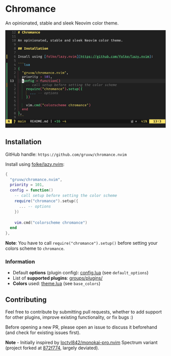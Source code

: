 # Chromance

An opinionated, stable and sleek Neovim color theme.

<img width="600" alt="Example color theme file" src="./docs/images/example.png">

## Installation

GitHub handle: `https://github.com/gruvw/chromance.nvim`

Install using [folke/lazy.nvim](https://github.com/folke/lazy.nvim):

```lua
{
  "gruvw/chromance.nvim",
  priority = 101,
  config = function()
    -- call setup before setting the color scheme
    require("chromance").setup({
      ... -- options
    })
  
    vim.cmd("colorscheme chromance")
  end
},
```

**Note**: You have to call `require("chromance").setup()` before setting your colors scheme to `chromance`.

### Information

- Default **options** (plugin config): [config.lua](./lua/chromance/config.lua) (see `default_options`)
- List of **supported plugins**: [groups/plugins/](./lua/chromance/groups/plugins)
- **Colors** used: [theme.lua](./lua/chromance/theme.lua) (see `base_colors`)

## Contributing

Feel free to contribute by submitting pull requests, whether to add support for other plugins, improve existing functionality, or fix bugs :)

Before opening a new PR, please open an issue to discuss it beforehand (and check for existing issues first).

**Note** - Initially inspired by [loctvl842/monokai-pro.nvim](https://github.com/loctvl842/monokai-pro.nvim) Spectrum variant (project forked at [872f774](https://github.com/loctvl842/monokai-pro.nvim/commit/872f774303f79416000e8049630052f4124d9534), largely deviated).
